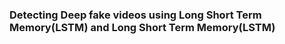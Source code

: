 <h3>Detecting Deep fake videos using Long Short Term Memory(LSTM) and Long Short Term Memory(LSTM) </h3>
